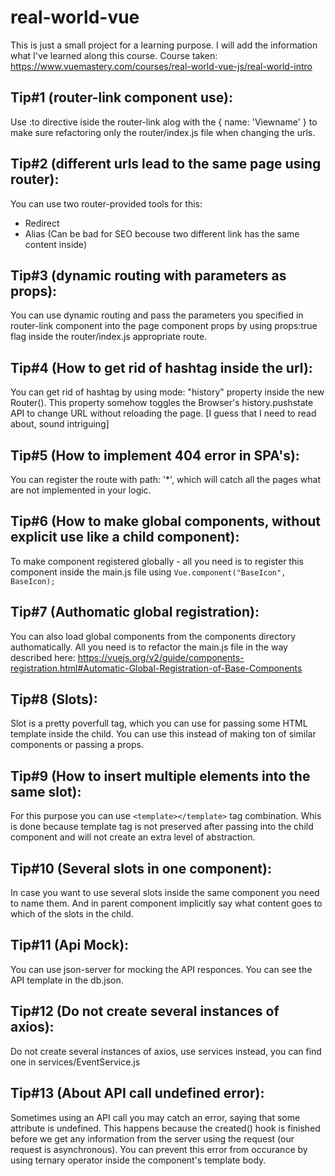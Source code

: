 # real-world-vue

This is just a small project for a learning purpose. I will add the information what I've learned along this course.
Course taken: https://www.vuemastery.com/courses/real-world-vue-js/real-world-intro

## Tip#1 (router-link component use):

Use :to directive iside the router-link alog with the { name: 'Viewname' } to make sure refactoring only the router/index.js file when changing the urls.

## Tip#2 (different urls lead to the same page using router):

You can use two router-provided tools for this:

- Redirect
- Alias (Can be bad for SEO becouse two different link has the same content inside)

## Tip#3 (dynamic routing with parameters as props):

You can use dynamic routing and pass the parameters you specified in router-link component into the page component props by using props:true flag inside the router/index.js appropriate route.

## Tip#4 (How to get rid of hashtag inside the url):

You can get rid of hashtag by using mode: "history" property inside the new Router(). This property somehow toggles the Browser's history.pushstate API to change URL without reloading the page. [I guess that I need to read about, sound intriguing]

## Tip#5 (How to implement 404 error in SPA's):

You can register the route with path: '\*', which will catch all the pages what are not implemented in your logic.

## Tip#6 (How to make global components, without explicit use like a child component):

To make component registered globally - all you need is to register this component inside the main.js file using `Vue.component("BaseIcon", BaseIcon);`

## Tip#7 (Authomatic global registration):

You can also load global components from the components directory authomatically. All you need is to refactor the main.js file in the way described here: https://vuejs.org/v2/guide/components-registration.html#Automatic-Global-Registration-of-Base-Components

## Tip#8 (Slots):

Slot is a pretty poverfull tag, which you can use for passing some HTML template inside the child.
You can use this instead of making ton of similar components or passing a props.

## Tip#9 (How to insert multiple elements into the same slot):

For this purpose you can use `<template></template>` tag combination. Whis is done because template tag is not preserved after passing into the child component and will not create an extra level of abstraction.

## Tip#10 (Several slots in one component):

In case you want to use several slots inside the same component you need to name them. And in parent component implicitly say what content goes to which of the slots in the child.

## Tip#11 (Api Mock):

You can use json-server for mocking the API responces. You can see the API template in the db.json.

## Tip#12 (Do not create several instances of axios):

Do not create several instances of axios, use services instead, you can find one in services/EventService.js

## Tip#13 (About API call undefined error):

Sometimes using an API call you may catch an error, saying that some attribute is undefined. This happens because the created() hook is finished before we get any information from the server using the request (our request is asynchronous). You can prevent this error from occurance by using ternary operator inside the component's template body.
